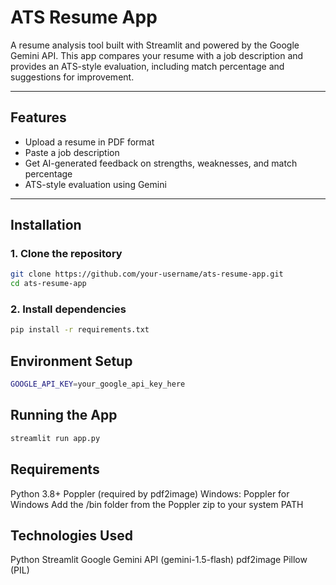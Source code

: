 # ATS Resume App

A resume analysis tool built with Streamlit and powered by the Google Gemini API. This app compares your resume with a job description and provides an ATS-style evaluation, including match percentage and suggestions for improvement.

---

## Features

- Upload a resume in PDF format
- Paste a job description
- Get AI-generated feedback on strengths, weaknesses, and match percentage
- ATS-style evaluation using Gemini

---

## Installation

### 1. Clone the repository

```bash
git clone https://github.com/your-username/ats-resume-app.git
cd ats-resume-app
```

### 2. Install dependencies

```bash
pip install -r requirements.txt
```

## Environment Setup

```bash
GOOGLE_API_KEY=your_google_api_key_here
```

## Running the App

```bash
streamlit run app.py
```

## Requirements

Python 3.8+
Poppler (required by pdf2image)
Windows: Poppler for Windows
Add the /bin folder from the Poppler zip to your system PATH

## Technologies Used

Python
Streamlit
Google Gemini API (gemini-1.5-flash)
pdf2image
Pillow (PIL)


